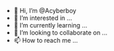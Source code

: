 - 👋 Hi, I’m @Acyberboy
- 👀 I’m interested in ...
- 🌱 I’m currently learning ...
- 💞️ I’m looking to collaborate on ...
- 📫 How to reach me ...

<!---
Acyberboy/Acyberboy is a ✨ special ✨ repository because its `README.md` (this file) appears on your GitHub profile.
You can click the Preview link to take a look at your changes.
--->

